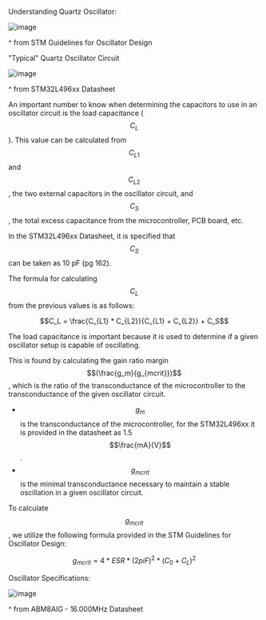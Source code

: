 Understanding Quartz Oscillator:

![image](https://github.com/user-attachments/assets/85cd5148-ce2a-4fbd-a08d-ce26c1ef1dc3)

^ from STM Guidelines for Oscillator Design


"Typical" Quartz Oscillator Circuit

![image](https://github.com/user-attachments/assets/01f797e7-4a3a-4e95-945f-4c46850442a9)

^ from STM32L496xx Datasheet

An important number to know when determining the capacitors to use in an oscillator circuit is the load capacitance ($$C_L$$).
This value can be calculated from $$C_{L1}$$ and $$C_{L2}$$, the two external capacitors in the oscillator circuit, and $$C_S$$, the total excess capacitance from the microcontroller, PCB board, etc.

In the STM32L496xx Datasheet, it is specified that $$C_S$$ can be taken as 10 pF (pg 162).

The formula for calculating $$C_L$$ from the previous values is as follows:

$$C_L = \frac{C_{L1} * C_{L2}}{C_{L1} + C_{L2}} + C_S$$

The load capacitance is important because it is used to determine if a given oscillator setup is capable of oscillating.


This is found by calculating the gain ratio margin $$(\frac{g_m}{g_{mcrit}})$$, which is the ratio of the transconductance of the microcontroller to the transconductance of the given oscillator circuit.
- $$g_m$$ is the transconductance of the microcontroller, for the STM32L496xx it is provided in the datasheet as 1.5 $$\frac{mA}{V}$$.
- $$g_{mcrit}$$ is the minimal transconductance necessary to maintain a stable oscillation in a given oscillator circuit.

To calculate $$g_{mcrit}$$, we utilize the following formula provided in the STM Guidelines for Oscillator Design:

$$g_{mcrit} = 4 * ESR * (2piF)^2 * (C_0 + C_L)^2$$

Oscillator Specifications:

![image](https://github.com/user-attachments/assets/8598e5f9-5cee-450d-86bb-195a21757449)

^ from ABM8AIG - 16.000MHz Datasheet


